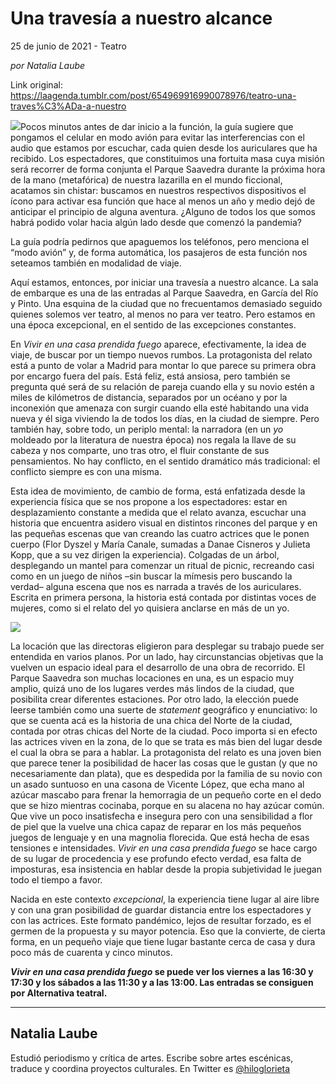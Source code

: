# Una travesía a nuestro alcance



25 de junio de 2021 - Teatro

_por Natalia Laube_

Link original: https://laagenda.tumblr.com/post/654969916990078976/teatro-una-traves%C3%ADa-a-nuestro

![](https://64.media.tumblr.com/475aa5946906623578056dbfd33aa946/1f255283eeff3395-c6/s500x750/2ae25b9234aae068a47d859f4efdc3e193bb2877.jpg)Pocos minutos antes de dar inicio a la función, la guía sugiere que pongamos el celular en modo avión para evitar las interferencias con el audio que estamos por escuchar, cada quien desde los auriculares que ha recibido. Los espectadores, que constituimos una fortuita masa cuya misión será recorrer de forma conjunta el Parque Saavedra durante la próxima hora de la mano (metafórica) de nuestra lazarilla en el mundo ficcional, acatamos sin chistar: buscamos en nuestros respectivos dispositivos el ícono para activar esa función que hace al menos un año y medio dejó de anticipar el principio de alguna aventura. ¿Alguno de todos los que somos habrá podido volar hacia algún lado desde que comenzó la pandemia? 

 

La guía podría
pedirnos que apaguemos los teléfonos, pero menciona el “modo avión” y, de forma
automática, los pasajeros de esta función nos seteamos también en modalidad de
viaje. 

Aquí estamos,
entonces, por iniciar una travesía a nuestro alcance. La sala de embarque es
una de las entradas al Parque Saavedra, en García del Río y Pinto. Una esquina
de la ciudad que no frecuentamos demasiado seguido quienes solemos ver teatro,
al menos no para ver teatro. Pero estamos en una época excepcional, en el
sentido de las excepciones constantes. 

En *Vivir en una casa prendida fuego*
aparece, efectivamente, la idea de viaje, de buscar por un tiempo nuevos
rumbos. La protagonista del relato está a punto de volar a Madrid para montar
lo que parece su primera obra por encargo fuera del país. Está feliz, está
ansiosa, pero también se pregunta qué será de su relación de pareja cuando ella
y su novio estén a miles de kilómetros de distancia, separados por un océano y
por la inconexión que amenaza con surgir cuando ella esté habitando una vida
nueva y él siga viviendo la de todos los días, en la ciudad de siempre. Pero
también hay, sobre todo, un periplo mental: la narradora (en un *yo* moldeado por la literatura de nuestra
época) nos regala la llave de su cabeza y nos comparte, uno tras otro, el fluir
constante de sus pensamientos. No hay conflicto, en el sentido dramático más
tradicional: el conflicto siempre es con una misma.   

Esta idea de
movimiento, de cambio de forma, está enfatizada desde la experiencia física que
se nos propone a los espectadores: estar en desplazamiento constante a medida
que el relato avanza, escuchar una historia que encuentra asidero visual en
distintos rincones del parque y en las pequeñas escenas que van creando las
cuatro actrices que le ponen cuerpo (Flor Dyszel y María Canale, sumadas a
Danae Cisneros y Julieta Kopp, que a su vez dirigen la experiencia). Colgadas
de un árbol, desplegando un mantel para comenzar un ritual de picnic, recreando
casi como en un juego de niños –sin buscar la mímesis pero buscando la verdad–
alguna escena que nos es narrada a través de los auriculares. Escrita en
primera persona, la historia está contada por distintas voces de mujeres, como
si el relato del yo quisiera anclarse en más de un yo. 

![](https://64.media.tumblr.com/a85993cf3d1c9a4d7f1b3f724086e78a/1f255283eeff3395-5e/s500x750/9af768e00dd0dcb4b4b1bcd94f93b2cd42aa0027.jpg)


La locación que las
directoras eligieron para desplegar su trabajo puede ser entendida en varios
planos. Por un lado, hay circunstancias objetivas que la vuelven un espacio
ideal para el desarrollo de una obra de recorrido. El Parque Saavedra son
muchas locaciones en una, es un espacio muy amplio, quizá uno de los lugares
verdes más lindos de la ciudad, que posibilita crear diferentes estaciones. Por
otro lado, la elección puede leerse también como una suerte de *statement* geográfico y enunciativo: lo
que se cuenta acá es la historia de una chica del Norte de la ciudad, contada
por otras chicas del Norte de la ciudad. Poco importa si en efecto las actrices
viven en la zona, de lo que se trata es más bien del lugar desde el cual la
obra se para a hablar. La protagonista del relato es una joven bien que parece
tener la posibilidad de hacer las cosas que le gustan (y que no necesariamente
dan plata), que es despedida por la familia de su novio con un asado suntuoso
en una casona de Vicente López, que echa mano al azúcar mascabo para frenar la
hemorragia de un pequeño corte en el dedo que se hizo mientras cocinaba, porque
en su alacena no hay azúcar común. Que vive un poco insatisfecha e insegura
pero con una sensibilidad a flor de piel que la vuelve una chica capaz de
reparar en los más pequeños juegos de lenguaje y en una magnolia florecida. Que
está hecha de esas tensiones e intensidades. *Vivir en una casa prendida fuego* se hace cargo de su lugar de
procedencia y ese profundo efecto verdad, esa falta de imposturas, esa
insistencia en hablar desde la propia subjetividad le juegan todo el tiempo a
favor. 

Nacida en este
contexto *excepcional*, la experiencia
tiene lugar al aire libre y con una gran posibilidad de guardar distancia entre
los espectadores y con las actrices. Este formato pandémico, lejos de resultar
forzado, es el germen de la propuesta y su mayor potencia. Eso que la convierte,
de cierta forma, en un pequeño viaje que tiene lugar bastante cerca de casa y
dura poco más de cuarenta y cinco minutos. 

***Vivir en una casa
prendida fuego* se puede ver los viernes a las 16:30 y
17:30 y los sábados a las 11:30 y a las 13:00. Las entradas se consiguen por
Alternativa teatral.** 



---

Natalia Laube
-------------

 Estudió periodismo y crítica de artes. Escribe sobre artes escénicas, traduce y coordina proyectos culturales. En Twitter es [@hiloglorieta](https://twitter.com/hiloglorieta) 

